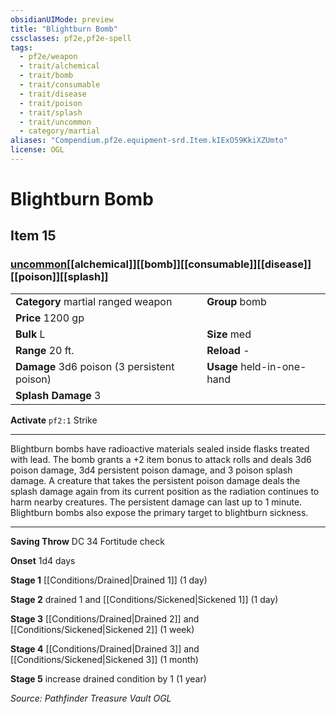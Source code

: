 ```yaml
---
obsidianUIMode: preview
title: "Blightburn Bomb"
cssclasses: pf2e,pf2e-spell
tags:
  - pf2e/weapon
  - trait/alchemical
  - trait/bomb
  - trait/consumable
  - trait/disease
  - trait/poison
  - trait/splash
  - trait/uncommon
  - category/martial
aliases: "Compendium.pf2e.equipment-srd.Item.kIExO59KkiXZUmto"
license: OGL
---
```

# Blightburn Bomb
## Item 15
### [uncommon](uncommon "Uncommon Rarity Trait")[[alchemical]][[bomb]][[consumable]][[disease]][[poison]][[splash]]

|  |  |
| -- | -- |
| **Category** martial ranged weapon | **Group** bomb |
| **Price** 1200 gp |  |
| **Bulk** L | **Size** med |
|**Range** 20 ft.| **Reload** -|
| **Damage** 3d6 poison (3 persistent poison) | **Usage** held-in-one-hand |
| **Splash Damage** 3 | |


**Activate** `pf2:1` Strike

* * *

Blightburn bombs have radioactive materials sealed inside flasks treated with lead. The bomb grants a +2 item bonus to attack rolls and deals 3d6 poison damage, 3d4 persistent poison damage, and 3 poison splash damage. A creature that takes the persistent poison damage deals the splash damage again from its current position as the radiation continues to harm nearby creatures. The persistent damage can last up to 1 minute. Blightburn bombs also expose the primary target to blightburn sickness.

* * *

**Saving Throw** DC 34 Fortitude check

**Onset** 1d4 days

**Stage 1** [[Conditions/Drained|Drained 1]] (1 day)

**Stage 2** drained 1 and [[Conditions/Sickened|Sickened 1]] (1 day)

**Stage 3** [[Conditions/Drained|Drained 2]] and [[Conditions/Sickened|Sickened 2]] (1 week)

**Stage 4** [[Conditions/Drained|Drained 3]] and [[Conditions/Sickened|Sickened 3]] (1 month)

**Stage 5** increase drained condition by 1 (1 year)

*Source: Pathfinder Treasure Vault*
*OGL*